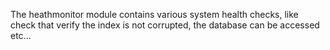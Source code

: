 The heathmonitor module contains various system health checks, like check that verify the index is not corrupted, the database can be accessed
etc...
